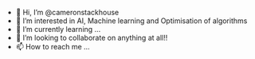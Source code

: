 - 👋 Hi, I’m @cameronstackhouse
- 👀 I’m interested in AI, Machine learning and Optimisation of algorithms 
- 🌱 I’m currently learning ...
- 💞️ I’m looking to collaborate on anything at all!!
- 📫 How to reach me ...

<!---
cameronstackhouse/cameronstackhouse is a ✨ special ✨ repository because its `README.md` (this file) appears on your GitHub profile.
You can click the Preview link to take a look at your changes.
--->
